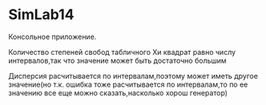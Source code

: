 # SimLab14

Консольное приложение.

Количество степеней свобод табличного Хи квадрат равно числу интервалов,так что значение может быть достаточно большим

Дисперсия расчитывается по интервалам,поэтому может иметь другое значение(но т.к. ошибка тоже расчитывается по интервалам,то по ее значению все еще можно сказать,насколько хорош генератор)
